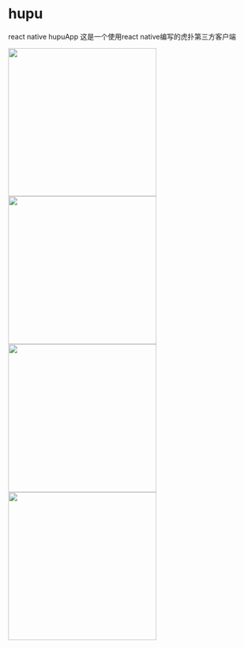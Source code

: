 # hupu
react native hupuApp
这是一个使用react native编写的虎扑第三方客户端
<div style={display:flex;}>
<img src="https://i.loli.net/2019/02/27/5c7663ba7d428.jpg" width="300">
<img src="https://i.loli.net/2019/02/27/5c7665d315b82.jpg" width="300">
<img src="https://i.loli.net/2019/02/27/5c7665f7423ed.jpg" width="300">
<img src="https://i.loli.net/2019/02/27/5c7666d207cd6.jpg" width="300">
 </div>
